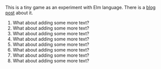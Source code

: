 This is a tiny game as an experiment with Elm language. There is a [blog post](https://ihar.me/elm/2017/10/05/building-eloquence-game-in-elm/) about it.

1. What about adding some more text?
2. What about adding some more text?
3. What about adding some more text?
4. What about adding some more text?
5. What about adding some more text?
6. What about adding some more text?
7. What about adding some more text?
8. What about adding some more text?
